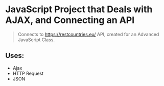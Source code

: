 # JavaScript Project that Deals with AJAX, and Connecting an API

> Connects to https://restcountries.eu/ API, created for an Advanced JavaScript Class.

## Uses:

- Ajax
- HTTP Request
- JSON
